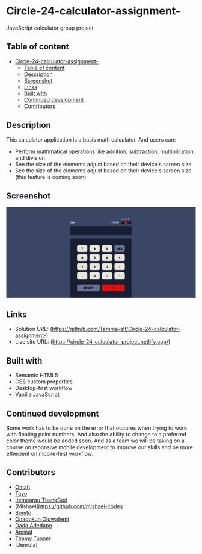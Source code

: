 # Circle-24-calculator-assignment-
JavaScript calculator group project 

## Table of content

- [Circle-24-calculator-assignment-](#circle-24-calculator-assignment-)
  - [Table of content](#table-of-content)
  - [Description](#description)
  - [Screenshot](#screenshot)
  - [Links](#links)
  - [Built with](#built-with)
  - [Continued development](#continued-development)
  - [Contributors](#contributors)

## Description

This calculator application is a basis math calculator. And users can:
- Perform mathmatical operations like addition, subtraction, multiplication, and division
- See the size of the elements adjust based on their device's screen size
- See the size of the elements adjust based on their device's screen size (this feature is coming soon)


## Screenshot
![](./img/screenshot.png)


## Links

- Solution URL: (https://github.com/Tamma-alt/Circle-24-calculator-assignment-)
- Live site URL: (https://circle-24-calculator-project.netlify.app/)


## Built with
- Semantic HTML5 
- CSS custom properties
- Desktop-first workflow
- Vanilla JavaScript

## Continued development

Some work has to be done on the error that occures when trying to work with floating point numbers. And also the ability to change to a preferred color theme would be added soon. And as a team we will be taking on a course on reponsive mobile development to improve our skills and be more effiecient on mobile-first workflow.

## Contributors
- [Omah](https://github.com/omaah2)
- [Tayo](https://github.com/jaycee-cpu93)
- [Itemearau ThankGod](https://github.com/Tamma-alt)
- [Mishael]https://github.com/mishael-codes
- [Somto](https://github.com/somzynation)
- [Onadokun Oluwafemi](https://github.com/o1-spec)
- [Dada Adedapo](https://github.com/Ddreyy)
- [Aminat](https://github.com/Ameenaminah)
- [Timmy Tunner](https://github.com/Timniel)
- [Jenrola]